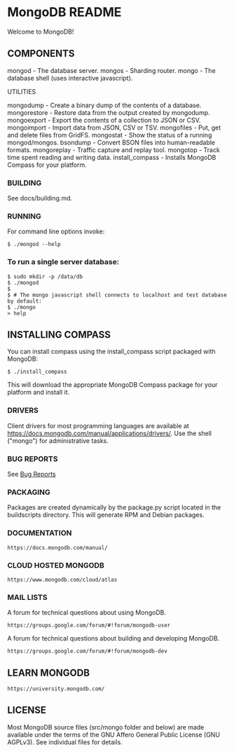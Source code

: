 # MongoDB README

Welcome to MongoDB!

## COMPONENTS

  mongod - The database server.
  mongos - Sharding router.
  mongo  - The database shell (uses interactive javascript).

UTILITIES

  mongodump         - Create a binary dump of the contents of a database.
  mongorestore      - Restore data from the output created by mongodump.
  mongoexport       - Export the contents of a collection to JSON or CSV.
  mongoimport       - Import data from JSON, CSV or TSV.
  mongofiles        - Put, get and delete files from GridFS.
  mongostat         - Show the status of a running mongod/mongos.
  bsondump          - Convert BSON files into human-readable formats.
  mongoreplay       - Traffic capture and replay tool.
  mongotop          - Track time spent reading and writing data.
  install_compass   - Installs MongoDB Compass for your platform.

### BUILDING

  See docs/building.md.

### RUNNING

  For command line options invoke:

```
$ ./mongod --help
```

### To run a single server database:

```
$ sudo mkdir -p /data/db
$ ./mongod
$
$ # The mongo javascript shell connects to localhost and test database by default:
$ ./mongo
> help
```

## INSTALLING COMPASS

  You can install compass using the install_compass script packaged with MongoDB:

```
$ ./install_compass
```

  This will download the appropriate MongoDB Compass package for your platform
  and install it.

### DRIVERS

  Client drivers for most programming languages are available at
  https://docs.mongodb.com/manual/applications/drivers/. Use the shell
  ("mongo") for administrative tasks.

### BUG REPORTS

  See [Bug Reports](https://github.com/mongodb/mongo/wiki/Submit-Bug-Reports.)

### PACKAGING

  Packages are created dynamically by the package.py script located in the
  buildscripts directory. This will generate RPM and Debian packages.

### DOCUMENTATION
```
https://docs.mongodb.com/manual/
```
### CLOUD HOSTED MONGODB
```
https://www.mongodb.com/cloud/atlas
```
### MAIL LISTS

A forum for technical questions about using MongoDB.
```
https://groups.google.com/forum/#!forum/mongodb-user
```

A forum for technical questions about building and developing MongoDB.
```
https://groups.google.com/forum/#!forum/mongodb-dev
```

## LEARN MONGODB
```
https://university.mongodb.com/
```
## LICENSE

  Most MongoDB source files (src/mongo folder and below) are made available
  under the terms of the GNU Affero General Public License (GNU AGPLv3). See
  individual files for details.
